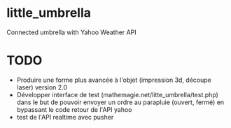 little_umbrella
===============

Connected umbrella with Yahoo Weather API

TODO
====

- Produire une forme plus avancée à l'objet (impression 3d, découpe laser) version 2.0
- Développer interface de test (mathemagie.net/litte_umbrella/test.php) dans le but de pouvoir envoyer 
un ordre au parapluie (ouvert, fermé) en bypassant le code retour de l'API yahoo
- test de l'API realtime avec pusher

